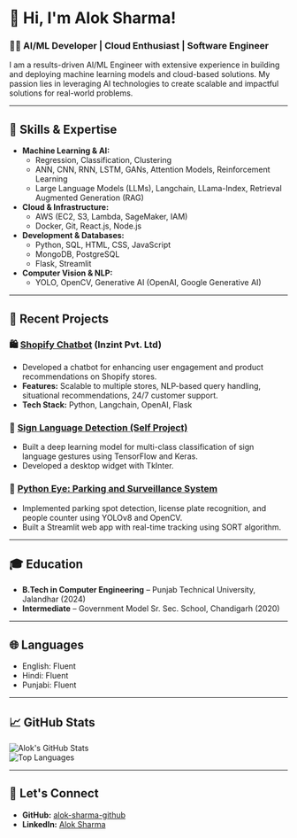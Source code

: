 # 👋 Hi, I'm Alok Sharma!  

### 🧑‍💻 AI/ML Developer | Cloud Enthusiast | Software Engineer  

I am a results-driven AI/ML Engineer with extensive experience in building and deploying machine learning models and cloud-based solutions. My passion lies in leveraging AI technologies to create scalable and impactful solutions for real-world problems.

---

## 🔧 Skills & Expertise  
- **Machine Learning & AI:**  
  - Regression, Classification, Clustering  
  - ANN, CNN, RNN, LSTM, GANs, Attention Models, Reinforcement Learning  
  - Large Language Models (LLMs), Langchain, LLama-Index, Retrieval Augmented Generation (RAG)  
- **Cloud & Infrastructure:**  
  - AWS (EC2, S3, Lambda, SageMaker, IAM)  
  - Docker, Git, React.js, Node.js  
- **Development & Databases:**  
  - Python, SQL, HTML, CSS, JavaScript  
  - MongoDB, PostgreSQL  
  - Flask, Streamlit  
- **Computer Vision & NLP:**  
  - YOLO, OpenCV, Generative AI (OpenAI, Google Generative AI)  

---

## 💼 Recent Projects  

### 🛍️ [Shopify Chatbot](https://inzint.com) (Inzint Pvt. Ltd)  
- Developed a chatbot for enhancing user engagement and product recommendations on Shopify stores.  
- **Features:** Scalable to multiple stores, NLP-based query handling, situational recommendations, 24/7 customer support.  
- **Tech Stack:** Python, Langchain, OpenAI, Flask  

### 🤟 [Sign Language Detection (Self Project)](https://github.com/alok-sharma-github/SignLanguageDetection)  
- Built a deep learning model for multi-class classification of sign language gestures using TensorFlow and Keras.  
- Developed a desktop widget with TkInter.  

### 🚗 [Python Eye: Parking and Surveillance System](https://github.com/alok-sharma-github/PythonEye)  
- Implemented parking spot detection, license plate recognition, and people counter using YOLOv8 and OpenCV.  
- Built a Streamlit web app with real-time tracking using SORT algorithm.  

---

## 🎓 Education  
- **B.Tech in Computer Engineering** – Punjab Technical University, Jalandhar (2024)  
- **Intermediate** – Government Model Sr. Sec. School, Chandigarh (2020)  

---

## 🌐 Languages  
- English: Fluent  
- Hindi: Fluent  
- Punjabi: Fluent  

---

## 📈 GitHub Stats  
![Alok's GitHub Stats](https://github-readme-stats.vercel.app/api?username=alok-sharma-github&show_icons=true&theme=radical)  
![Top Languages](https://github-readme-stats.vercel.app/api/top-langs/?username=alok-sharma-github&layout=compact&theme=radical)  

---

## 🔗 Let's Connect  
- **GitHub:** [alok-sharma-github](https://github.com/alok-sharma-github)  
- **LinkedIn:** [Alok Sharma](https://www.linkedin.com/in/alok-sharma-connect/)  


